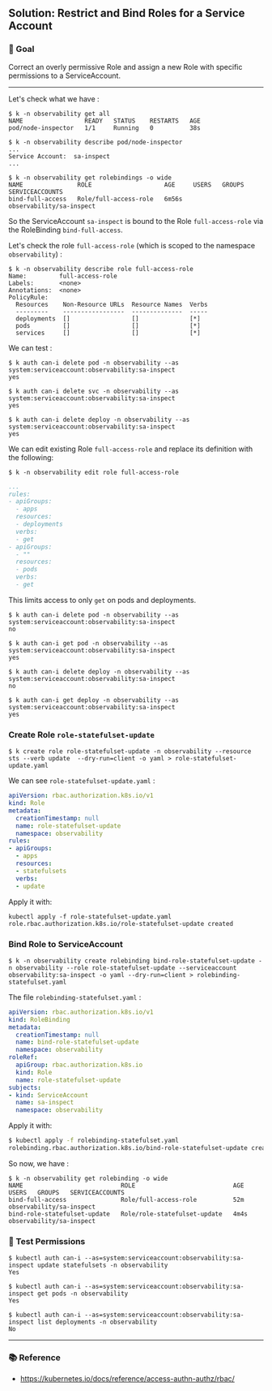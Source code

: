## Solution: Restrict and Bind Roles for a Service Account

### 🎯 Goal
Correct an overly permissive Role and assign a new Role with specific permissions to a ServiceAccount.

---

Let's check what we have :

```
$ k -n observability get all
NAME                 READY   STATUS    RESTARTS   AGE
pod/node-inspector   1/1     Running   0          38s

$ k -n observability describe pod/node-inspector 
...
Service Account:  sa-inspect
...

$ k -n observability get rolebindings -o wide
NAME               ROLE                    AGE     USERS   GROUPS   SERVICEACCOUNTS
bind-full-access   Role/full-access-role   6m56s                    observability/sa-inspect
```

So the ServiceAccount `sa-inspect` is bound to the Role `full-access-role` via the RoleBinding `bind-full-access`.

Let's check the role `full-access-role` (which is scoped to the namespace `observability`) :

```
$ k -n observability describe role full-access-role 
Name:         full-access-role
Labels:       <none>
Annotations:  <none>
PolicyRule:
  Resources    Non-Resource URLs  Resource Names  Verbs
  ---------    -----------------  --------------  -----
  deployments  []                 []              [*]
  pods         []                 []              [*]
  services     []                 []              [*]
```

We can test :

```
$ k auth can-i delete pod -n observability --as system:serviceaccount:observability:sa-inspect
yes

$ k auth can-i delete svc -n observability --as system:serviceaccount:observability:sa-inspect
yes

$ k auth can-i delete deploy -n observability --as system:serviceaccount:observability:sa-inspect
yes

```

We can edit existing Role `full-access-role` and replace its definition with the following:


```
$ k -n observability edit role full-access-role
```

```yaml
...
rules:
- apiGroups:
  - apps
  resources:
  - deployments
  verbs:
  - get
- apiGroups:
  - ""
  resources:
  - pods
  verbs:
  - get
```
This limits access to only `get` on pods and deployments.

```
$ k auth can-i delete pod -n observability --as system:serviceaccount:observability:sa-inspect
no

$ k auth can-i get pod -n observability --as system:serviceaccount:observability:sa-inspect
yes

$ k auth can-i delete deploy -n observability --as system:serviceaccount:observability:sa-inspect
no

$ k auth can-i get deploy -n observability --as system:serviceaccount:observability:sa-inspect
yes
```

### Create Role `role-statefulset-update`

```
$ k create role role-statefulset-update -n observability --resource sts --verb update  --dry-run=client -o yaml > role-statefulset-update.yaml

```

We can see `role-statefulset-update.yaml` :


```yaml
apiVersion: rbac.authorization.k8s.io/v1
kind: Role
metadata:
  creationTimestamp: null
  name: role-statefulset-update
  namespace: observability
rules:
- apiGroups:
  - apps
  resources:
  - statefulsets
  verbs:
  - update
```

Apply it with:

```
kubectl apply -f role-statefulset-update.yaml
role.rbac.authorization.k8s.io/role-statefulset-update created
```

### Bind Role to ServiceAccount

```
$ k -n observability create rolebinding bind-role-statefulset-update -n observability --role role-statefulset-update --serviceaccount observability:sa-inspect -o yaml --dry-run=client > rolebinding-statefulset.yaml 
```

The file `rolebinding-statefulset.yaml` :

```yaml
apiVersion: rbac.authorization.k8s.io/v1
kind: RoleBinding
metadata:
  creationTimestamp: null
  name: bind-role-statefulset-update
  namespace: observability
roleRef:
  apiGroup: rbac.authorization.k8s.io
  kind: Role
  name: role-statefulset-update
subjects:
- kind: ServiceAccount
  name: sa-inspect
  namespace: observability
```

Apply it with:
```bash
$ kubectl apply -f rolebinding-statefulset.yaml
rolebinding.rbac.authorization.k8s.io/bind-role-statefulset-update created
```

So now, we have :

```
$ k -n observability get rolebinding -o wide
NAME                           ROLE                           AGE    USERS   GROUPS   SERVICEACCOUNTS
bind-full-access               Role/full-access-role          52m                     observability/sa-inspect
bind-role-statefulset-update   Role/role-statefulset-update   4m4s                    observability/sa-inspect
```


### 🧪 Test Permissions

```
$ kubectl auth can-i --as=system:serviceaccount:observability:sa-inspect update statefulsets -n observability
Yes

$ kubectl auth can-i --as=system:serviceaccount:observability:sa-inspect get pods -n observability
Yes

$ kubectl auth can-i --as=system:serviceaccount:observability:sa-inspect list deployments -n observability
No
```

---

### 📚 Reference
- https://kubernetes.io/docs/reference/access-authn-authz/rbac/

